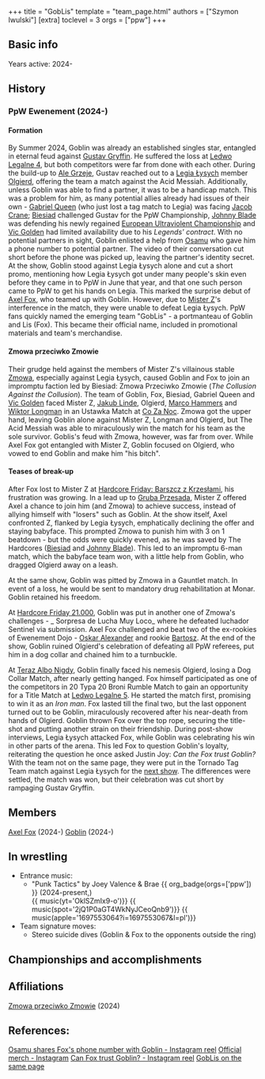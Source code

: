 +++
title = "GobLis"
template = "team_page.html"
authors = ["Szymon Iwulski"]
[extra]
toclevel = 3
orgs = ["ppw"]
+++
## Basic info

Years active: 2024-

## History
### PpW Ewenement (2024-)
#### Formation

By Summer 2024, Goblin was already an established singles star, entangled in eternal feud against [Gustav Gryffin](@/w/gustav-gryffin.md). He suffered the loss at [Ledwo Legalne 4](@/e/ppw/2024-06-08-ppw-ledwo-legalne-4.md), but both competitors were far from done with each other.
During the build-up to [Ale Grzeje](@/e/ppw/2024-07-13-ppw-ale-grzeje.md), Gustav reached out to a [Legia Łysych](@/tt/legia-lysych.md) member [Olgierd](@/w/olgierd.md), offering the team a match against the Acid Messiah.
Additionally, unless Goblin was able to find a partner, it was to be a handicap match. This was a problem for him, as many potential allies already had issues of their own - [Gabriel Queen](@/w/gabriel-queen.md) (who just lost a tag match to Legia) was facing [Jacob Crane](@/w/jacob-crane.md); [Biesiad](@/w/biesiad.md) challenged Gustav for the PpW Championship, [Johnny Blade](@/w/johnny-blade.md) was defending his newly regained [European Ultraviolent Championship](@/c/ppw-european-ultraviolent-championship.md) and [Vic Golden](@/w/vic-golden.md) had limited availability due to his _Legends' contract_. With no potential partners in sight, Goblin enlisted a help from [Osamu](@/w/osamu.md) who gave him a phone number to potential partner. The video of their conversation cut short before the phone was picked up, leaving the partner's identity secret.
At the show, Goblin stood against Legia Łysych alone and cut a short promo, mentioning how Legia Łysych got under many people's skin even before they came in to PpW in June that year, and that one such person came to PpW to get his hands on Legia. This marked the surprise debut of [Axel Fox](@/w/axel-fox.md), who teamed up with Goblin. However, due to [Mister Z](@/w/mister-z.md)'s interference in the match, they were unable to defeat Legia Łysych.
PpW fans quickly named the emerging team "GobLis" - a portmanteau of Goblin and Lis (Fox). This became their official name, included in promotional materials and team's merchandise.

#### Zmowa przeciwko Zmowie

Their grudge held against the members of Mister Z's villainous stable [Zmowa](@/tt/zmowa.md), especially against Legia Łysych, caused Goblin and Fox to join an impromptu faction led by Biesiad: Zmowa Przeciwko Zmowie (_The Collusion Against the Collusion_). The team of Goblin, Fox, Biesiad, Gabriel Queen and [Vic Golden](@/w/vic-golden.md) faced Mister Z, [Jakub Linde](@/w/jakub-linde.md), Olgierd, [Marco Hammers](@/w/marco-hammers.md) and [Wiktor Longman](@/w/wiktor-longman.md) in an Ustawka Match at [Co Za Noc](@/e/ppw/2024-10-26-ppw-co-za-noc.md). Zmowa got the upper hand, leaving Goblin alone against Mister Z, Longman and Olgierd, but The Acid Messiah was able to miraculously win the match for his team as the sole survivor.
Goblis's feud with Zmowa, however, was far from over.
While Axel Fox got entangled with Mister Z, Goblin focused on Olgierd, who vowed to end Goblin and make him "his bitch".

#### Teases of break-up

After Fox lost to Mister Z at [Hardcore Friday: Barszcz z Krzesłami](e/ppw/2024-12-06-ppw-hardcore-friday-barszcz-z-krzeslami.md), his frustration was growing. In a lead up to [Gruba Przesada](@/e/ppw/2025-01-25-ppw-gruba-przesada.md), Mister Z offered Axel a chance to join him (and Zmowa) to achieve success, instead of allying himself with "losers" such as Goblin. At the show itself, Axel confronted Z, flanked by Legia Łysych, emphatically declining the offer and staying babyface. This prompted Zmowa to punish him with 3 on 1 beatdown - but the odds were quickly evened, as he was saved by The Hardcores ([Biesiad](@/w/biesiad.md) and [Johnny Blade](@/w/johnny-blade.md)). This led to an impromptu 6-man match, which the babyface team won, with a little help from Goblin, who dragged Olgierd away on a leash.

At the same show, Goblin was pitted by Zmowa in a Gauntlet match. In event of a loss, he would be sent to mandatory drug rehabilitation at Monar. Goblin retained his freedom.

At [Hardcore Friday 21.000](@/e/ppw/2025-02-21-ppw-hardcore-friday.md), Goblin was put in another one of Zmowa's challenges - _ Sorpresa de Lucha Muy Loco_ where he defeated luchador Sentinel via submission.
Axel Fox challenged and beat two of the ex-rookies of Ewenement Dojo - [Oskar Alexander](@/w/oskar-alexander.md) and rookie [Bartosz](@/w/plata.md). At the end of the show, Goblin ruined Olgierd's celebration of defeating all PpW referees, put him in a dog collar and chained him to a turnbuckle.

At [Teraz Albo Nigdy](@/e/ppw/2025-03-15-ppw-teraz-albo-nigdy.md), Goblin finally faced his nemesis Olgierd, losing a Dog Collar Match, after nearly getting hanged.
Fox himself participated as one of the competitors in 20 Typa 20 Broni Rumble Match to gain an opportunity for a Title Match at [Ledwo Legalne 5](@/e/ppw/2025-06-07-ppw-ledwo-legalne-5.md). He started the match first, promising to win it as an _Iron man_. Fox lasted till the final two, but the last opponent turned out to be Goblin, miraculously recovered after his near-death from hands of Olgierd. Goblin thrown Fox over the top rope, securing the title-shot and putting another strain on their friendship. During post-show interviews, Legia Łysych attacked Fox, while Goblin was celebrating his win in other parts of the arena. This led Fox to question Goblin's loyalty, reiterating the question he once asked Justin Joy: _Can the Fox trust Goblin?_ 
With the team not on the same page, they were put in the Tornado Tag Team match against Legia Łysych for the [next show](@/e/ppw/2025-04-30-ppw-ostatnia-prosta.md). The differences were settled, the match was won, but their celebration was cut short by rampaging Gustav Gryffin.

## Members

[Axel Fox](@/w/axel-fox.md) (2024-)
[Goblin](@/w/goblin.md) (2024-)

## In wrestling

* Entrance music:
   - "Punk Tactics" by Joey Valence & Brae
    {{ org_badge(orgs=['ppw']) }} (2024-present,) <br>
    {{ music(yt='OklSZmIx9-o')}} 
    {{ music(spot='2jQ1P0aGT4WkNyJCeoQnb9')}}
    {{ music(apple='1697553064?i=1697553067&l=pl')}}
 * Team signature moves:
   - Stereo suicide dives (Goblin & Fox to the opponents outside the ring)

## Championships and accomplishments

## Affiliations

[Zmowa przeciwko Zmowie](@/tt/zmowa.md) (2024)

## References:

[Osamu shares Fox's phone number with Goblin - Instagram reel](https://www.instagram.com/p/C9U-kiOswxR/)
[Official merch - Instagram](https://www.instagram.com/p/DBOC6NVIKyA/)
[Can Fox trust Goblin? - Instagram reel](https://www.instagram.com/p/DHoUOjnqpJS/)
[GobLis on the same page](https://www.instagram.com/p/DJJvNautf6Q/)
